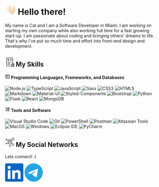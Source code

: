 # ![Hello](/images/icons8-waving-35.png) Hello there!

My name is Cat and I am a Software Developer in Miami. I am working on starting my own company while also working full time for a fast growing start-up. I am passionate about coding and bringing others' dreams to life. That's why I've put so much time and effort into front-end design and development.

## ![Skills](/images/icons8-applicant-30.png) My Skills

#### ![languages](/images/icons8-outline-16.png) Programming Languages, Frameworks, and Databases

![Node.js](https://img.shields.io/badge/Node.js-339933?logo=Node.js&logoColor=FFFFFF&style=for-the-badge)
![TypeScript](https://img.shields.io/badge/TypeScript-3178C6?logo=TypeScript&logoColor=FFFFFF&style=for-the-badge)
![JavaScript](https://img.shields.io/badge/JavaScript-F7DF1E?logo=JavaScript&logoColor=000000&style=for-the-badge)
![Sass](https://img.shields.io/badge/Sass-CC6699?logo=Sass&logoColor=FFFFFF&style=for-the-badge)
![CSS3](https://img.shields.io/badge/CSS3-1572B6?logo=CSS3&logoColor=FFFFFF&style=for-the-badge)
![HTML5](https://img.shields.io/badge/HTML5-E34F26?logo=HTML5&logoColor=FFFFFF&style=for-the-badge)
![Markdown](https://img.shields.io/badge/Markdown-000000?logo=Markdown&logoColor=FFFFFF&style=for-the-badge)
![Material-UI](https://img.shields.io/badge/Material_UI-0081CB?logo=Material-UI&logoColor=FFFFFF&style=for-the-badge)
![Styled-Components](https://img.shields.io/badge/Styled_Components-DB7093?logo=Styled-Components&logoColor=FFFFFF&style=for-the-badge)
![Bootstrap](https://img.shields.io/badge/Bootstrap-7952B3?logo=Bootstrap&logoColor=FFFFFF&style=for-the-badge)
![Python](https://img.shields.io/badge/Python-3776AB?logo=Python&logoColor=FFFFFF&style=for-the-badge)
![Flask](https://img.shields.io/badge/Flask-000000?logo=Flask&logoColor=FFFFFF&style=for-the-badge)
![React](https://img.shields.io/badge/React-61DAFB?logo=React&logoColor=000000&style=for-the-badge)
![MongoDB](https://img.shields.io/badge/MongoDB-47A248?logo=MongoDB&logoColor=FFFFFF&style=for-the-badge)

#### ![tools](/images/icons8-maintenance-16.png) Tools and Software

![Visual Studio Code](https://img.shields.io/badge/Visual_Studio_Code-007ACC?logo=Visual-Studio-Code&logoColor=FFFFFF&style=for-the-badge)
![Git](https://img.shields.io/badge/Git-F05032?logo=Git&logoColor=FFFFFF&style=for-the-badge)
![PowerShell](https://img.shields.io/badge/PowerShell-5391FE?logo=PowerShell&logoColor=FFFFFF&style=for-the-badge)
![Postman](https://img.shields.io/badge/Postman-FF6C37?logo=Postman&logoColor=FFFFFF&style=for-the-badge)
![Atlassian Tools](https://img.shields.io/badge/Atlassian-0052CC?logo=Atlassian&logoColor=FFFFFF&style=for-the-badge)
![MacOS](https://img.shields.io/badge/MacOS-000000?logo=MacOS&logoColor=FFFFFF&style=for-the-badge)
![Windows](https://img.shields.io/badge/Windows-0078D6?logo=Windows&logoColor=FFFFFF&style=for-the-badge)
![Eclipse IDE](https://img.shields.io/badge/Eclipse_IDE-2C2255?logo=Eclipse-IDE&logoColor=FFFFFF&style=for-the-badge)
![PyCharm](https://img.shields.io/badge/PyCharm-000000?logo=PyCharm&logoColor=FFFFFF&style=for-the-badge)

## ![Social](/images/icons8-social-network-30.png) My Social Networks

Lets connect! :)

[![LinkedIn](/images/social/linkedin.svg)](https://www.linkedin.com/in/catdelgado9/)
[![Telegram](/images/social/telegram.svg)](https://t.me/cybercat_tech_cat)
<!-- [![Twitch](/images/social/twitch.svg)](https://www.twitch.tv/lifeingamemode) -->
